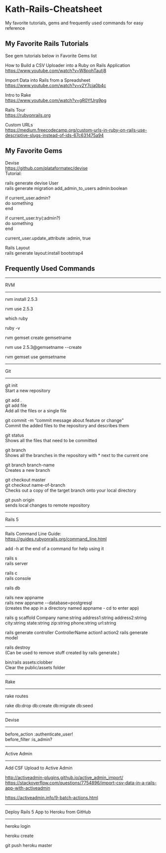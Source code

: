 # Kath-Rails-Cheatsheet
My favorite tutorials, gems and frequently used commands for easy reference


## My Favorite Rails Tutorials

See gem tutorials below in Favorite Gems list  

How to Build a CSV Uploader into a Ruby on Rails Application  
https://www.youtube.com/watch?v=W8pohTautj8

Import Data into Rails from a Spreadsheet  
https://www.youtube.com/watch?v=v2Y7cja0b4c

Intro to Rake  
https://www.youtube.com/watch?v=gR0YfJrg9pg

Rails Tour  
https://rubyonrails.org

Custom URLs  
https://medium.freecodecamp.org/custom-urls-in-ruby-on-rails-use-descriptive-slugs-instead-of-ids-67c631475a94


## My Favorite Gems

Devise  
https://github.com/plataformatec/devise  
Tutorial: 

rails generate devise User  
rails generate migration add_admin_to_users admin:boolean  

if current_user.admin?  
   do something  
end  

if current_user.try(:admin?)  
   do something  
end  

current_user.update_attribute :admin, true  





Rails Layout  
rails generate layout:install bootstrap4




## Frequently Used Commands

______________
RVM
______________

rvm install 2.5.3

rvm use 2.5.3

which ruby

ruby -v

rvm gemset create gemsetname

rvm use 2.5.3@gemsetname --create

rvm gemset use gemsetname

______________
Git
______________

git init  
Start a new repository

git add .  
git add file  
Add all the files or a single file

git commit -m “commit message about feature or change”  
Commit the added files to the repository and describes them

git status  
Shows all the files that need to be committed

git branch  
Shows all the branches in the repository with * next to the current one

git branch branch-name  
Creates a new branch

git checkout master  
git checkout name-of-branch  
Checks out a copy of the target branch onto your local directory
 
git push origin  
sends local changes to remote repository

______________
Rails 5
______________

Rails Command Line Guide: https://guides.rubyonrails.org/command_line.html  

add -h at the end of a command for help using it  

rails s  
rails server  

rails c  
rails console

rails db  

rails new appname  
rails new appname --database=postgresql  
(creates the app in a directory named appname - cd to enter app)  

rails g scaffold Company name:string address1:string address2:string city:string state:string zip:string phone:string url:string  

rails generate controller ControllerName action1 action2
rails generate model  

rails destroy  
(Can be used to remove stuff created by rails generate.)  

bin/rails assets:clobber  
Clear the public/assets folder  

______________
Rake
______________
rake routes  

rake db:drop db:create db:migrate db:seed
______________
Devise
______________

before_action :authenticate_user!  
before_filter :is_admin?


______________
Active Admin
______________

Add CSF Upload to Active Admin  

http://activeadmin-plugins.github.io/active_admin_import/  
https://stackoverflow.com/questions/7754896/import-csv-data-in-a-rails-app-with-activeadmin

https://activeadmin.info/9-batch-actions.html



____________________________
Deploy Rails 5 App to Heroku from GitHub
____________________________
  
 heroku login  
 
 heroku create  
 
 git push heroku master
